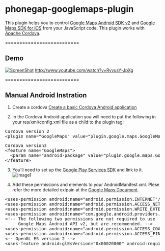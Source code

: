 phonegap-googlemaps-plugin
==========================
This plugin helps you to control [Google Maps Android SDK v2][0] and [Google Maps SDK for iOS][1] from your JavaScript code.
This plugin works with [Apache Cordova][2].

==========================
## Demo
[![ScreenShot](https://raw.github.com/wf9a5m75/phonegap-googlemaps-plugin/Images/screencapture/android-demo.png)](http://youtu.be/RvvusY-JpXg)
http://www.youtube.com/watch?v=RvvusY-JpXg

==========================
## Manual Android Instration

1. Create a cordova [Create a basic Cordova Android application][3]

2. In the Cordova Android application you will need to put the following in your res/xml/config.xml file as a child to the plugin tag:
<pre>Cordova version 2
&lt;plugin name="GoogleMaps" value="plugin.google.maps.GoogleMaps" /&gt;
</pre>
<pre>Cordova version3
&lt;feature name="GoogleMaps"&gt;
  &lt;param name="android-package" value="plugin.google.maps.GoogleMaps" /&gt;
&lt;/feature&gt;
</pre>

3. You'll need to set up the [Google Play Services SDK][4] and link to it.
![image1](https://raw.github.com/wf9a5m75/phonegap-googlemaps-plugin/Images/screencapture/google-play-services.png)

4. Add these permissions and elements to your AndroidManifest.xml.
Plese refer the more detailed exlpain at the [Google Maps Document][5].
<pre>
&lt;uses-permission android:name="android.permission.INTERNET"/&gt;
&lt;uses-permission android:name="android.permission.ACCESS_NETWORK_STATE"/&gt;
&lt;uses-permission android:name="android.permission.WRITE_EXTERNAL_STORAGE"/&gt;
&lt;uses-permission android:name="com.google.android.providers.gsf.permission.READ_GSERVICES"/&gt;
&lt;!-- The following two permissions are not required to use
     Google Maps Android API v2, but are recommended. --&gt;
&lt;uses-permission android:name="android.permission.ACCESS_COARSE_LOCATION"/&gt;
&lt;uses-permission android:name="android.permission.ACCESS_FINE_LOCATION"/&gt;
&lt;-- OpenGL ES version 2 --&gt;
&lt;uses-feature android:glEsVersion="0x00020000" android:required="true" /&gt;
</pre>

[0]: https://developers.google.com/maps/documentation/android/
[1]: https://developers.google.com/maps/documentation/ios/
[2]: http://cordova.apache.org/
[3]: http://cordova.apache.org/docs/en/3.0.0/guide_cli_index.md.html#The%20Command-line%20Interface
[4]: http://developer.android.com/google/play-services/setup.html
[5]: https://developers.google.com/maps/documentation/android/start#specify_app_settings_in_the_application_manifest

